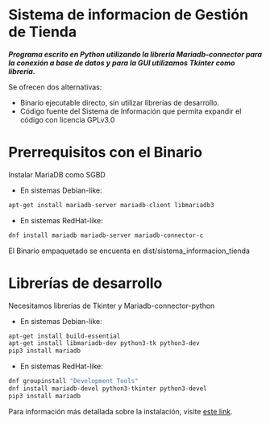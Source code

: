# Sistema de informacion de Gestión de Tienda

***Programa escrito en Python utilizando la librería Mariadb-connector para la conexión a base de datos y para la GUI utilizamos Tkinter como librería.***

Se ofrecen dos alternativas:
- Binario ejecutable directo, sin utilizar librerías de desarrollo.
- Código fuente del Sistema de Información que permita expandir el código con licencia GPLv3.0

# Prerrequisitos con el Binario

Instalar MariaDB como SGBD

- En sistemas Debian-like:

```bash
apt-get install mariadb-server mariadb-client libmariadb3
```

- En sistemas RedHat-like:

```bash
dnf install mariadb mariadb-server mariadb-connector-c
```

El Binario empaquetado se encuenta en dist/sistema_informacion_tienda

# Librerías de desarrollo

Necesitamos librerías de Tkinter y Mariadb-connector-python

- En sistemas Debian-like:

```bash
apt-get install build-essential
apt-get install libmariadb-dev python3-tk python3-dev
pip3 install mariadb
```

- En sistemas RedHat-like:

```bash
dnf groupinstall "Development Tools"
dnf install mariadb-devel python3-tkinter python3-devel
pip3 install mariadb
```

Para información más detallada sobre la instalación, visite [este link](https://mariadb.com/docs/clients/mariadb-connectors/connector-c/install/).
